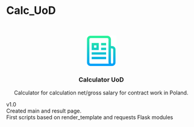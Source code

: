 # Calc_UoD
<br />
<p align="center">
  <a href="https://github.com/leliw5/Calc_UoD">
    <img src="images/logo.png" alt="Logo" width="80" height="80">
  </a>

  <h3 align="center">Calculator UoD</h3>

  <p align="center">
    Calculator for calculation net/gross salary for contract work in Poland.
    
  </p>
</p>


v1.0<br>
Created main and result page.<br>
First scripts based on render_template and requests Flask modules
